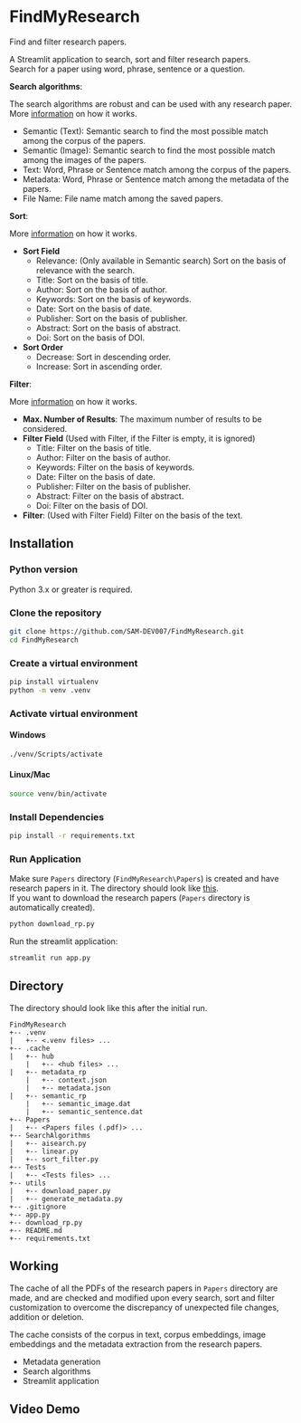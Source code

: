 # FindMyResearch
Find and filter research papers.

A Streamlit application to search, sort and filter research papers.\
Search for a paper using word, phrase, sentence or a question.

**Search algorithms**:

The search algorithms are robust and can be used with any research paper. More [information](#working) on how it works.
- Semantic (Text): Semantic search to find the most possible match among the corpus of the papers.
- Semantic (Image): Semantic search to find the most possible match among the images of the papers.
- Text: Word, Phrase or Sentence match among the corpus of the papers.
- Metadata: Word, Phrase or Sentence match among the metadata of the papers.
- File Name: File name match among the saved papers.

**Sort**:

More [information](#working) on how it works.
- **Sort Field**
   - Relevance: (Only available in Semantic search) Sort on the basis of relevance with the search.
   - Title: Sort on the basis of title.
   - Author: Sort on the basis of author.
   - Keywords: Sort on the basis of keywords.
   - Date: Sort on the basis of date.
   - Publisher: Sort on the basis of publisher.
   - Abstract: Sort on the basis of abstract.
   - Doi: Sort on the basis of DOI.
- **Sort Order**
   - Decrease: Sort in descending order.
   - Increase: Sort in ascending order.

**Filter**:

More [information](#working) on how it works.
- **Max. Number of Results**: The maximum number of results to be considered.
- **Filter Field** (Used with Filter, if the Filter is empty, it is ignored)
  - Title: Filter on the basis of title.
  - Author: Filter on the basis of author.
  - Keywords: Filter on the basis of keywords.
  - Date: Filter on the basis of date.
  - Publisher: Filter on the basis of publisher.
  - Abstract: Filter on the basis of abstract.
  - Doi: Filter on the basis of DOI.
- **Filter**: (Used with Filter Field) Filter on the basis of the text.

## Installation
### Python version
Python 3.x or greater is required.

### Clone the repository
```bash
git clone https://github.com/SAM-DEV007/FindMyResearch.git
cd FindMyResearch
```

### Create a virtual environment
```bash
pip install virtualenv
python -m venv .venv
```

### Activate virtual environment
#### Windows
```bash
./venv/Scripts/activate
```
#### Linux/Mac
```bash
source venv/bin/activate
```

### Install Dependencies
```bash
pip install -r requirements.txt
```

### Run Application
Make sure `Papers` directory (`FindMyResearch\Papers`) is created and have research papers in it. The directory should look like [this](#directory).\
If you want to download the research papers (`Papers` directory is automatically created).
```bash
python download_rp.py
```
Run the streamlit application:
```bash
streamlit run app.py
```

## Directory
The directory should look like this after the initial run.

```
FindMyResearch
+-- .venv
|   +-- <.venv files> ...
+-- .cache
|   +-- hub
    |   +-- <hub files> ...
|   +-- metadata_rp
    |   +-- context.json
    |   +-- metadata.json
|   +-- semantic_rp
    |   +-- semantic_image.dat
    |   +-- semantic_sentence.dat
+-- Papers
|   +-- <Papers files (.pdf)> ...
+-- SearchAlgorithms
|   +-- aisearch.py
|   +-- linear.py
|   +-- sort_filter.py
+-- Tests
|   +-- <Tests files> ...
+-- utils
|   +-- download_paper.py
|   +-- generate_metadata.py
+-- .gitignore
+-- app.py
+-- download_rp.py
+-- README.md
+-- requirements.txt
```

## Working
The cache of all the PDFs of the research papers in `Papers` directory are made, and are checked and modified upon every search, sort and filter customization to overcome the discrepancy of unexpected file changes, addition or deletion.

The cache consists of the corpus in text, corpus embeddings, image embeddings and the metadata extraction from the research papers.

- Metadata generation
- Search algorithms
- Streamlit application

## Video Demo
